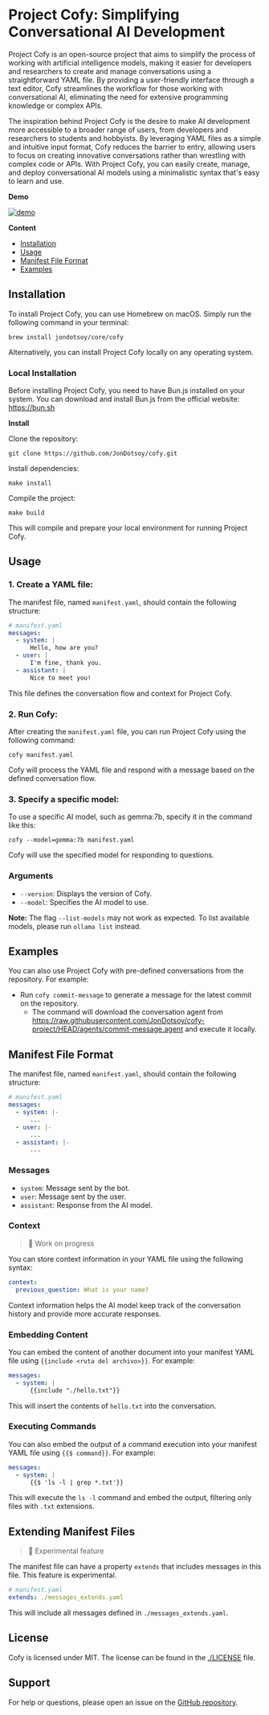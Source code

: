 # Project Cofy: Simplifying Conversational AI Development

Project Cofy is an open-source project that aims to simplify the process of working with artificial intelligence models, making it easier for developers and researchers to create and manage conversations using a straightforward YAML file. By providing a user-friendly interface through a text editor, Cofy streamlines the workflow for those working with conversational AI, eliminating the need for extensive programming knowledge or complex APIs.

The inspiration behind Project Cofy is the desire to make AI development more accessible to a broader range of users, from developers and researchers to students and hobbyists. By leveraging YAML files as a simple and intuitive input format, Cofy reduces the barrier to entry, allowing users to focus on creating innovative conversations rather than wrestling with complex code or APIs. With Project Cofy, you can easily create, manage, and deploy conversational AI models using a minimalistic syntax that's easy to learn and use.

**Demo**

[![demo](./assets/imgs/screen_recording_2024-06-27_2.03.20 PM.jpg)](https://youtu.be/4lEQjqxf6gU)

**Content**

- [Installation](#installation)
- [Usage](#usage)
- [Manifest File Format](#manifest-file-format)
- [Examples](#examples)

## Installation

To install Project Cofy, you can use Homebrew on macOS. Simply run the following command in your terminal:

```
brew install jondotsoy/core/cofy
```

Alternatively, you can install Project Cofy locally on any operating system.

### Local Installation

Before installing Project Cofy, you need to have Bun.js installed on your system. You can download and install Bun.js from the official website: https://bun.sh

**Install**

Clone the repository:

```shell
git clone https://github.com/JonDotsoy/cofy.git
```

Install dependencies:

```shell
make install
```

Compile the project:

```shell
make build
```

This will compile and prepare your local environment for running Project Cofy.

## Usage

### 1. Create a YAML file:

The manifest file, named `manifest.yaml`, should contain the following structure:

```yaml
# manifest.yaml
messages:
  - system: |
      Hello, how are you?
  - user: |
      I'm fine, thank you.
  - assistant: |
      Nice to meet you!
```

This file defines the conversation flow and context for Project Cofy.

### 2. Run Cofy:

After creating the `manifest.yaml` file, you can run Project Cofy using the following command:

```shell
cofy manifest.yaml
```

Cofy will process the YAML file and respond with a message based on the defined conversation flow.

### 3. Specify a specific model:

To use a specific AI model, such as gemma:7b, specify it in the command like this:

```shell
cofy --model=gemma:7b manifest.yaml
```

Cofy will use the specified model for responding to questions.

### Arguments

- `--version`: Displays the version of Cofy.
- `--model`: Specifies the AI model to use.

**Note:** The flag `--list-models` may not work as expected. To list available models, please run `ollama list` instead.

## Examples

You can also use Project Cofy with pre-defined conversations from the repository. For example:

*   Run `cofy commit-message` to generate a message for the latest commit on the repository.
    *   The command will download the conversation agent from https://raw.githubusercontent.com/JonDotsoy/cofy-project/HEAD/agents/commit-message.agent and execute it locally.

## Manifest File Format

The manifest file, named `manifest.yaml`, should contain the following structure:

```yaml
# manifest.yaml
messages:
  - system: |-
      ...
  - user: |-
      ...
  - assistant: |-
      ...
```

### Messages

- `system`: Message sent by the bot.
- `user`: Message sent by the user.
- `assistant`: Response from the AI model.

### Context

> 🚧 Work on progress

You can store context information in your YAML file using the following syntax:

```yaml
context:
  previous_question: What is your name?
```

Context information helps the AI model keep track of the conversation history and provide more accurate responses.

### Embedding Content

You can embed the content of another document into your manifest YAML file using `{{include <ruta del archivo>}}`. For example:

```yaml
messages:
  - system: |
      {{include "./hello.txt"}}
```

This will insert the contents of `hello.txt` into the conversation.

### Executing Commands

You can also embed the output of a command execution into your manifest YAML file using `{{$ command}}`. For example:

```yaml
messages:
  - system: |
      {{$ 'ls -l | grep *.txt'}}
```

This will execute the `ls -l` command and embed the output, filtering only files with `.txt` extensions.

## Extending Manifest Files

> 🚧 Experimental feature

The manifest file can have a property `extends` that includes messages in this file. This feature is experimental.

```yaml
# manifest.yaml
extends: ./messages_extends.yaml
```

This will include all messages defined in `./messages_extends.yaml`.

## License

Cofy is licensed under MIT. The license can be found in the [./LICENSE](./LICENSE) file.

## Support

For help or questions, please open an issue on the [GitHub repository](https://github.com/JonDotsoy/cofy-project/issues/new).
